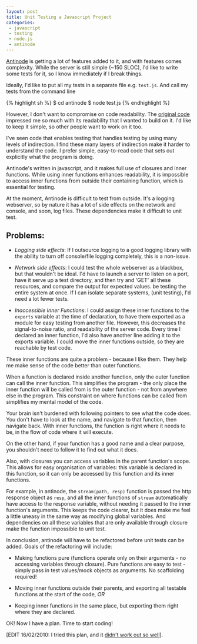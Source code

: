 ```yaml
---
layout: post
title: Unit Testing a Javascript Project
categories:
 - javascript
 - testing
 - node.js
 - antinode
---
```


[Antinode](http://github.com/mhansen/antinode) is getting a lot of features
added to it, and with features comes complexity.  While the server is still
simple (~150 SLOC), I'd like to write some tests for it, so I know immediately if
I break things.

Ideally, I'd like to put all my tests in a separate file e.g. `test.js`. And
call my tests from the command line

{% highlight sh %}
$ cd antinode
$ node test.js
{% endhighlight %}

However, I don't want to compromise on code readability. The 
[original code](http://gist.github.com/246761) impressed me so much with its
readability that I wanted to build on it. I'd like to keep it simple, so
other people want to work on it too.

I've seen code that enables testing that handles testing by using many levels
of indirection. I find these many layers of indirection make it harder to
understand the code.  I prefer simple, easy-to-read code that sets out
explicitly what the program is doing.

Antinode's written in javascript, and it makes full use of closures and inner
functions. While using inner functions enhances readability, it is impossible
to access inner functions from outside their containing function, which is
essential for testing.

At the moment, Antinode is difficult to test from outside. It's a logging
webserver, so by nature it has a lot of side effects on the network and
console, and soon, log files. These dependencies make it difficult to unit test.

Problems:
---------

 - *Logging side effects*: If I outsource logging to a good logging library with
   the ability to turn off console/file logging completely, this is a non-issue.

 - *Network side effects*: I could test the whole webserver as a blackbox, but
   that wouldn't be ideal. I'd have to launch a server to listen on a port,
   have it serve up a test directory, and then try and 'GET' all these
   resources, and compare the output for expected values.  be testing the
   entire system at once. If I can isolate separate systems, (unit testing), I'd 
   need a lot fewer tests.

 - *Inaccessible Inner Functions*: I could assign these inner functions to the
   `exports` variable at the time of declaration, to have them exported as a
   module for easy testing from another file. However, this decreases the
   signal-to-noise ratio, and readability of the server code. Every time I
   declared an inner function, I'd also have another line adding it to the
   exports variable. I could move the inner functions outside, so they are
   reachable by test code.

These inner functions are quite a problem - because I like them. They help me
make sense of the code better than outer functions.

When a function is declared inside another function, only the outer function
can call the inner function. This simplifies the program - the only place the
inner function will be called from is the outer function - not from anywhere
else in the program. This constraint on where functions can be called from
simplifies my mental model of the code.

Your brain isn't burdened with following pointers to see what the code does.
You don't have to look at the name, and navigate to that function, then
navigate back. With inner functions, the function is right where it needs to
be, in the flow of code where it will execute.

On the other hand, if your function has a good name and a clear purpose, you
shouldn't need to follow it to find out what it does.

Also, with closures you can access variables in the parent function's scope.
This allows for easy organisation of variables: this variable is declared in
this function, so it can only be accessed by this function and its inner
functions.

For example, in antinode, the `stream(path, resp)` function is passed the http
response object as `resp`, and all the inner functions of `stream`
automatically have access to the response variable, without needing it passed
to the inner function's arguments. This keeps the code clearer, but it does
make me feel a little uneasy in the same way as modifying global variables. And
dependencies on all these variables that are only available through closure
make the function impossible to unit test.

In conclusion, antinode will have to be refactored before unit tests can be
added. Goals of the refactoring will include:

 - Making functions pure (functions operate only on their arguments - no accessing 
   variables through closure). Pure functions are easy to test - simply pass in test
   values/mock objects as arguments. No scaffolding required!

 - Moving inner functions outside their parents, and exporting all testable
   functions at the start of the code, *OR*

 - Keeping inner functions in the same place, but exporting them right where
   they are declared.

OK! Now I have a plan. Time to start coding!

\[EDIT 16/02/2010: I tried this plan, and it <a
href="/antinode-testing-pt2">didn't work out so well</a>\].
